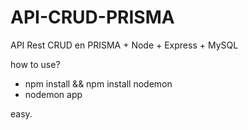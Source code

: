 # API-CRUD-PRISMA
API Rest CRUD en PRISMA + Node + Express + MySQL


how to use?
* npm install && npm install nodemon
* nodemon app 


easy.
